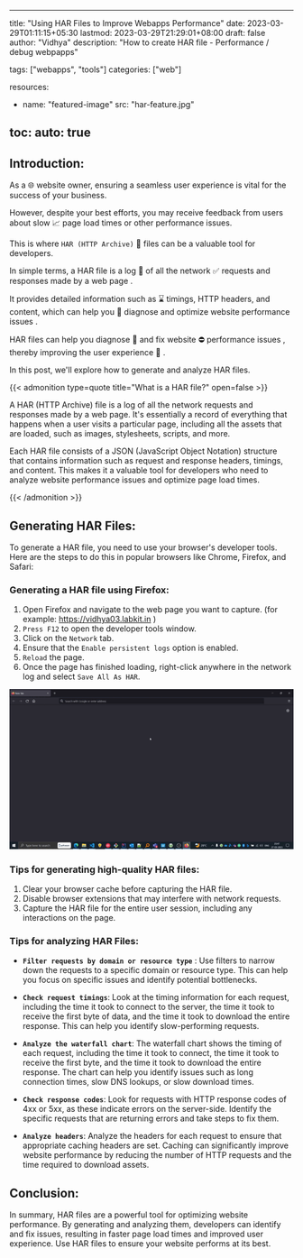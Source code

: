 
---
title: "Using HAR Files to Improve Webapps Performance"
date: 2023-03-29T01:11:15+05:30
lastmod: 2023-03-29T21:29:01+08:00
draft: false
author: "Vidhya"
description: "How to create HAR file - Performance / debug webpapps"

tags: ["webapps", "tools"]
categories: ["web"]

resources:
- name: "featured-image"
  src: "har-feature.jpg"

toc:
  auto: true  
---


## Introduction:

As a 🌐 website owner, ensuring a seamless user experience is vital for the success of your business. 

However, despite your best efforts, you may receive feedback from users about slow 📈 page load times or other performance issues. 

This is where ```HAR (HTTP Archive)``` 💎 files can be a valuable tool for developers. 

In simple terms, a HAR file is a log 📄 of all the network ✅ requests and responses made by a web page . 

It provides detailed information such as ⌛ timings, HTTP headers, and content, which can help you 🧬 diagnose and optimize website performance issues .

HAR files can help you diagnose 🧬 and fix website ⛔ performance issues , thereby improving the user experience 🔗 . 

In this post, we'll explore how to generate and analyze HAR files.

{{< admonition type=quote title="What is a HAR file?" open=false >}}

A HAR (HTTP Archive) file is a log of all the network requests and responses made by a web page. It's essentially a record of everything that happens when a user visits a particular page, including all the assets that are loaded, such as images, stylesheets, scripts, and more.

Each HAR file consists of a JSON (JavaScript Object Notation) structure that contains information such as request and response headers, timings, and content. This makes it a valuable tool for developers who need to analyze website performance issues and optimize page load times.

{{< /admonition >}}

## Generating HAR Files:

To generate a HAR file, you need to use your browser's developer tools. Here are the steps to do this in popular browsers like Chrome, Firefox, and Safari:

### Generating a HAR file using Firefox:

  1. Open Firefox and navigate to the web page you want to capture. (for example: https://vidhya03.labkit.in )
  2. `Press F12` to open the developer tools window.
  3. Click on the `Network` tab.
  4. Ensure that the `Enable persistent logs` option is enabled.
  5. `Reload` the page.
  6. Once the page has finished loading, right-click anywhere in the network log and select `Save All As HAR`.
  
  ![Export & import HAR](blog-personal-har-03.gif)
  
### Tips for generating high-quality HAR files:

  1. Clear your browser cache before capturing the HAR file.
  2. Disable browser extensions that may interfere with network requests.
  3. Capture the HAR file for the entire user session, including any interactions on the page.

### Tips for analyzing HAR Files:

 * **`Filter requests by domain or resource type`** : Use filters to narrow down the requests to a specific domain or resource type. This can help you focus on specific issues and identify potential bottlenecks.


* **`Check request timings`**: Look at the timing information for each request, including the time it took to connect to the server, the time it took to receive the first byte of data, and the time it took to download the entire response. This can help you identify slow-performing requests.


* **`Analyze the waterfall chart`**: The waterfall chart shows the timing of each request, including the time it took to connect, the time it took to receive the first byte, and the time it took to download the entire response. The chart can help you identify issues such as long connection times, slow DNS lookups, or slow download times.

* **`Check response codes`**: Look for requests with HTTP response codes of 4xx or 5xx, as these indicate errors on the server-side. Identify the specific requests that are returning errors and take steps to fix them.

* **`Analyze headers`**: Analyze the headers for each request to ensure that appropriate caching headers are set. Caching can significantly improve website performance by reducing the number of HTTP requests and the time required to download assets.

## Conclusion:

In summary, HAR files are a powerful tool for optimizing website performance. 
By generating and analyzing them, developers can identify and fix issues, resulting in faster page load times and improved user experience. 
Use HAR files to ensure your website performs at its best.



